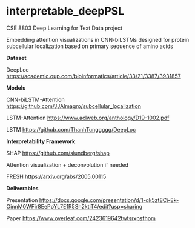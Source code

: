 # interpretable_deepPSL
CSE 8803 Deep Learning for Text Data project

Embedding attention visualizations in CNN-biLSTMs designed for protein subcellular localization based on primary sequence of amino acids

**Dataset**

DeepLoc https://academic.oup.com/bioinformatics/article/33/21/3387/3931857

**Models**

CNN-biLSTM-Attention https://github.com/JJAlmagro/subcellular_localization

LSTM-Attention https://www.aclweb.org/anthology/D19-1002.pdf

LSTM https://github.com/ThanhTunggggg/DeepLoc

**Interpretability Framework**

SHAP https://github.com/slundberg/shap

Attention visualization + deconvolution if needed 

FRESH https://arxiv.org/abs/2005.00115

**Deliverables**

Presentation https://docs.google.com/presentation/d/1-qk5zt8Ci-8k-OinnM0WFir8EePpYL7E1R5Sh2ktiT4/edit?usp=sharing

Paper https://www.overleaf.com/2423619642twtsrxpsfhpm
